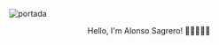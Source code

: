 ![portada](https://github.com/alonso1298/alonso1298/assets/55163474/57e6bcec-1840-46a3-a4d4-8c9a64f5dc78)

<center>Hello, I'm Alonso Sagrero! 👋🏻👨🏻‍💻</center>



<!--
**alonso1298/alonso1298** is a ✨ _special_ ✨ repository because its `README.md` (this file) appears on your GitHub profile.

Here are some ideas to get you started:

- 🔭 I’m currently working on ...
- 🌱 I’m currently learning ...
- 👯 I’m looking to collaborate on ...
- 🤔 I’m looking for help with ...
- 💬 Ask me about ...
- 📫 How to reach me: ...
- 😄 Pronouns: ...
- ⚡ Fun fact: ...
-->
